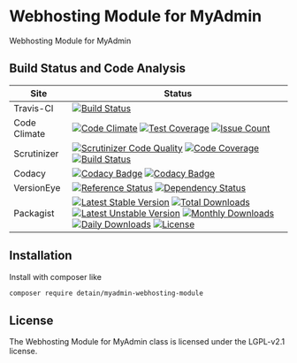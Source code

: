 # Webhosting Module for MyAdmin

Webhosting Module for MyAdmin

## Build Status and Code Analysis

Site          | Status
--------------|---------------------------
Travis-CI     | [![Build Status](https://travis-ci.org/detain/myadmin-webhosting-module.svg?branch=master)](https://travis-ci.org/detain/myadmin-webhosting-module)
Code Climate  | [![Code Climate](https://codeclimate.com/github/detain/myadmin-webhosting-module/badges/gpa.svg)](https://codeclimate.com/github/detain/myadmin-webhosting-module) [![Test Coverage](https://codeclimate.com/github/detain/myadmin-webhosting-module/badges/coverage.svg)](https://codeclimate.com/github/detain/myadmin-webhosting-module/coverage) [![Issue Count](https://codeclimate.com/github/detain/myadmin-webhosting-module/badges/issue_count.svg)](https://codeclimate.com/github/detain/myadmin-webhosting-module)
Scrutinizer   | [![Scrutinizer Code Quality](https://scrutinizer-ci.com/g/myadmin-plugins/myadmin-webhosting-module/badges/quality-score.png?b=master)](https://scrutinizer-ci.com/g/myadmin-plugins/myadmin-webhosting-module/?branch=master) [![Code Coverage](https://scrutinizer-ci.com/g/myadmin-plugins/myadmin-webhosting-module/badges/coverage.png?b=master)](https://scrutinizer-ci.com/g/myadmin-plugins/myadmin-webhosting-module/?branch=master) [![Build Status](https://scrutinizer-ci.com/g/myadmin-plugins/myadmin-webhosting-module/badges/build.png?b=master)](https://scrutinizer-ci.com/g/myadmin-plugins/myadmin-webhosting-module/build-status/master)
Codacy        | [![Codacy Badge](https://api.codacy.com/project/badge/Grade/226251fc068f4fd5b4b4ef9a40011d06)](https://www.codacy.com/app/detain/myadmin-webhosting-module) [![Codacy Badge](https://api.codacy.com/project/badge/Coverage/25fa74eb74c947bf969602fcfe87e349)](https://www.codacy.com/app/detain/myadmin-webhosting-module?utm_source=github.com&utm_medium=referral&utm_content=detain/myadmin-webhosting-module&utm_campaign=Badge_Coverage)
VersionEye    | [![Reference Status](https://www.versioneye.com/php/detain:myadmin-webhosting-module/reference_badge.svg?style=flat)](https://www.versioneye.com/php/detain:myadmin-webhosting-module/references) [![Dependency Status](https://www.versioneye.com/user/projects/592f7318bafc5500414dfd2a/badge.svg?style=flat-square)](https://www.versioneye.com/user/projects/592f7318bafc5500414dfd2a)
Packagist     | [![Latest Stable Version](https://poser.pugx.org/detain/myadmin-webhosting-module/version)](https://packagist.org/packages/detain/myadmin-webhosting-module) [![Total Downloads](https://poser.pugx.org/detain/myadmin-webhosting-module/downloads)](https://packagist.org/packages/detain/myadmin-webhosting-module) [![Latest Unstable Version](https://poser.pugx.org/detain/myadmin-webhosting-module/v/unstable)](//packagist.org/packages/detain/myadmin-webhosting-module) [![Monthly Downloads](https://poser.pugx.org/detain/myadmin-webhosting-module/d/monthly)](https://packagist.org/packages/detain/myadmin-webhosting-module) [![Daily Downloads](https://poser.pugx.org/detain/myadmin-webhosting-module/d/daily)](https://packagist.org/packages/detain/myadmin-webhosting-module) [![License](https://poser.pugx.org/detain/myadmin-webhosting-module/license)](https://packagist.org/packages/detain/myadmin-webhosting-module)


## Installation

Install with composer like

```sh
composer require detain/myadmin-webhosting-module
```

## License

The Webhosting Module for MyAdmin class is licensed under the LGPL-v2.1 license.

